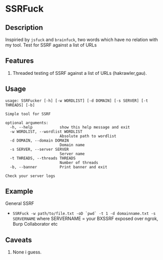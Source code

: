 # SSRFuck
## Description
Inspiried by `jsfuck` and `brainfuck`, two words which have no relation with my tool. Test for SSRF against a list of URLs

## Features
1. Threaded testing of SSRF against a list of URLs (hakrawler,gau).

## Usage
```
usage: SSRFucker [-h] [-w WORDLIST] [-d DOMAIN] [-s SERVER] [-t THREADS] [-b]

Simple tool for SSRF

optional arguments:
  -h, --help            show this help message and exit
  -w WORDLIST, --wordlist WORDLIST
                        Absolute path to wordlist
  -d DOMAIN, --domain DOMAIN
                        Domain name
  -s SERVER, --server SERVER
                        Server name
  -t THREADS, --threads THREADS
                        Number of threads
  -b, --banner          Print banner and exit

Check your server logs
```

## Example
General SSRF 
* ```SSRFuck -w path/to/file.txt -oD `pwd` -t 1 -d domainname.txt -s SERVERNAME```
where SERVERNAME = your BXSSRF exposed over ngrok, Burp Collaborator etc

## Caveats
1. None i guess.

